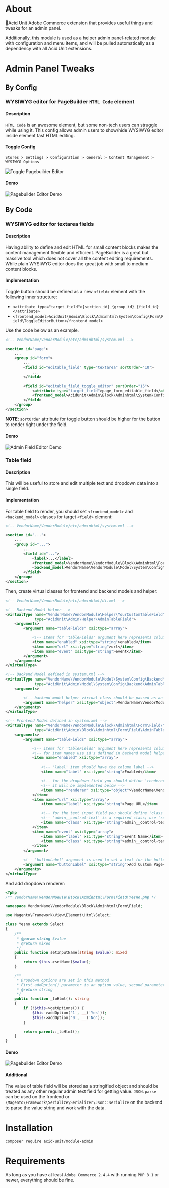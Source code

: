 # About

[🧪Acid Unit](https://acid.7prism.com/) 
<span title="Magento">Adobe Commerce</span> extension that provides 
useful things and tweaks for an admin panel.

Additionally, this module is used as a helper admin panel-related module 
with configuration and menu items, and will be pulled automatically 
as a dependency with all Acid Unit extensions.

# Admin Panel Tweaks

## By Config

### WYSIWYG editor for PageBuilder `HTML Code` element

#### Description

`HTML Code` is an awesome element, but some non-tech users can struggle while using it.
This config allows admin users to show/hide WYSIWYG editor inside element fast HTML editing.

#### Toggle Config

`Stores > Settings > Configuration > General > Content Management > WYSIWYG Options`

![Toggle Pagebuilder Editor](https://github.com/acid-unit/docs/blob/main/admin/wysiwyg-editor/toggle.png?raw=true)

#### Demo

![Pagebuilder Editor Demo](https://github.com/acid-unit/docs/blob/main/admin/wysiwyg-editor/pagebuilder-editor-demo.gif?raw=true)

## By Code

### WYSIWYG editor for textarea fields

#### Description

Having ability to define and edit HTML for small content blocks makes the content management
flexible and efficient. PageBuilder is a great but massive tool which does not cover all
the content editing requirements. While plain WYSIWYG editor does the great job with 
small to medium content blocks.

#### Implementation

Toggle button should be defined as a new `<field>` element with the following inner structure:
- `<attribute type="target_field">{section_id}_{group_id}_{field_id}</attribute>`
- `<frontend_model>AcidUnit\Admin\Block\Adminhtml\System\Config\Form\Field\ToggleEditorButton</frontend_model>`

Use the code below as an example.

```xml
<!-- VendorName/VendorModule/etc/adminhtml/system.xml -->

<section id="page">
    ...
    <group id="form">
        ...
        <field id="editable_field" type="textarea" sortOrder="10">
            ...
        </field>
        
        <field id="editable_field_toggle_editor" sortOrder="15">
            <attribute type="target_field">page_form_editable_field</attribute>
            <frontend_model>AcidUnit\Admin\Block\Adminhtml\System\Config\Form\Field\ToggleEditorButton</frontend_model>
        </field>
    </group>
</section>
```

**NOTE**: `sortOrder` attribute for toggle button should be higher for the button to render right under the field.

#### Demo

![Admin Field Editor Demo](https://github.com/acid-unit/docs/blob/main/admin/wysiwyg-editor/admin-field-editor-demo.gif?raw=true)

### Table field

#### Description

This will be useful to store and edit multiple text and dropdown data into a single field.

#### Implementation

For table field to render, you should set `<frontend_model>` and `<backend_model>` classes for target `<field>` element:

```xml
<!-- VendorName/VendorModule/etc/adminhtml/system.xml -->

<section id="...">
    ...
    <group id="...">
        ...
        <field id="...">
            <label>...</label>
            <frontend_model>VendorName\VendorModule\Block\Adminhtml\Form\Field\YourCustomTableField</frontend_model>
            <backend_model>VendorName\VendorModule\Model\System\Config\Backend\YourCustomTableField</backend_model>
        </field>
    </group>
</section>
```

Then, create virtual classes for frontend and backend models and helper:

```xml
<!-- VendorName/VendorModule/etc/adminhtml/di.xml -->

<!-- Backend Model Helper -->
<virtualType name="VendorName\VendorModule\Helper\YourCustomTableField"
             type="AcidUnit\Admin\Helper\AdminTableField">
    <arguments>
        <argument name="tableFields" xsi:type="array">

            <!-- items for 'tableFields' argument here represents column id's of your table -->
            <item name="enabled" xsi:type="string">enabled</item>
            <item name="url" xsi:type="string">url</item>
            <item name="event" xsi:type="string">event</item>
        </argument>
    </arguments>
</virtualType>

<!-- Backend Model defined in system.xml -->
<virtualType name="VendorName\VendorModule\Model\System\Config\Backend\YourCustomTableField"
             type="AcidUnit\Admin\Model\System\Config\Backend\AdminTableField">
    <arguments>

        <!-- backend model helper virtual class should be passed as an argument with 'helper' name -->
        <argument name="helper" xsi:type="object">VendorName\VendorModule\Helper\YourCustomTableField</argument>
    </arguments>
</virtualType>

<!-- Frontend Model defined in system.xml -->
<virtualType name="VendorName\VendorModule\Block\Adminhtml\Form\Field\YourCustomTableField"
             type="AcidUnit\Admin\Block\Adminhtml\Form\Field\AdminTableField">
    <arguments>
        <argument name="tableFields" xsi:type="array">

            <!-- items for 'tableFields' argument here represents columns of your table -->
            <!-- for item names use id's defined in backend model helper -->
            <item name="enabled" xsi:type="array">

                <!-- 'label' item should have the column label -->
                <item name="label" xsi:type="string">Enabled</item>

                <!-- for the dropdown field you should define 'renderer' item and pass dropdown renderer class -->
                <!-- it will be implemented below -->
                <item name="renderer" xsi:type="object">VendorName\VendorModule\Block\Adminhtml\Form\Field\Yesno</item>
            </item>
            <item name="url" xsi:type="array">
                <item name="label" xsi:type="string">Page URL</item>

                <!-- for the text input field you should define 'class' item with HTML class list -->
                <!-- 'admin__control-text' is a required class; use 'required-entry' class if the field should always have a value to be saved -->
                <item name="class" xsi:type="string">admin__control-text required-entry</item>
            </item>
            <item name="event" xsi:type="array">
                <item name="label" xsi:type="string">Event Name</item>
                <item name="class" xsi:type="string">admin__control-text required-entry</item>
            </item>
        </argument>

        <!-- 'buttonLabel' argument is used to set a text for the button to create a new row -->
        <argument name="buttonLabel" xsi:type="string">Add Custom Page</argument>
    </arguments>
</virtualType>
```

And add dropdown renderer:

```php
<?php
/** VendorName\VendorModule\Block\Adminhtml\Form\Field\Yesno.php */

namespace VendorName\VendorModule\Block\Adminhtml\Form\Field;

use Magento\Framework\View\Element\Html\Select;

class Yesno extends Select
{
    /**
     * @param string $value
     * @return mixed
     */
    public function setInputName(string $value): mixed
    {
        return $this->setName($value);
    }

    /**
     * Dropdown options are set in this method
     * First addOption() parameter is an option value, second parameter is an option label
     * @return string
     */
    public function _toHtml(): string
    {
        if (!$this->getOptions()) {
            $this->addOption('1', __('Yes'));
            $this->addOption('0', __('No'));
        }

        return parent::_toHtml();
    }
}
```

#### Demo

![Pagebuilder Editor Demo](https://github.com/acid-unit/docs/blob/main/admin/table-field/demo.gif?raw=true)


#### Additional

The value of table field will be stored as a stringified object and should be treated as any other regular admin text field for getting value.
`JSON.parse` can be used on the frontend or `\Magento\Framework\Serialize\Serializer\Json::serialize` on the backend to
parse the value string and work with the data.

# Installation

`composer require acid-unit/module-admin`

# Requirements

As long as you have at least `Adobe Commerce 2.4.4` with running `PHP 8.1` or newer, 
everything should be fine.
